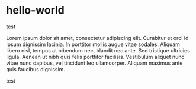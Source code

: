 # hello-world
test

Lorem ipsum dolor sit amet, consectetur adipiscing elit. Curabitur et orci id ipsum dignissim lacinia. In porttitor mollis augue vitae sodales. Aliquam libero nisl, tempus at bibendum nec, blandit nec ante. Sed tristique ultricies ligula. Aenean ut nibh quis felis porttitor facilisis. Vestibulum aliquet nunc vitae nunc dapibus, vel tincidunt leo ullamcorper. Aliquam maximus ante quis faucibus dignissim.

test
